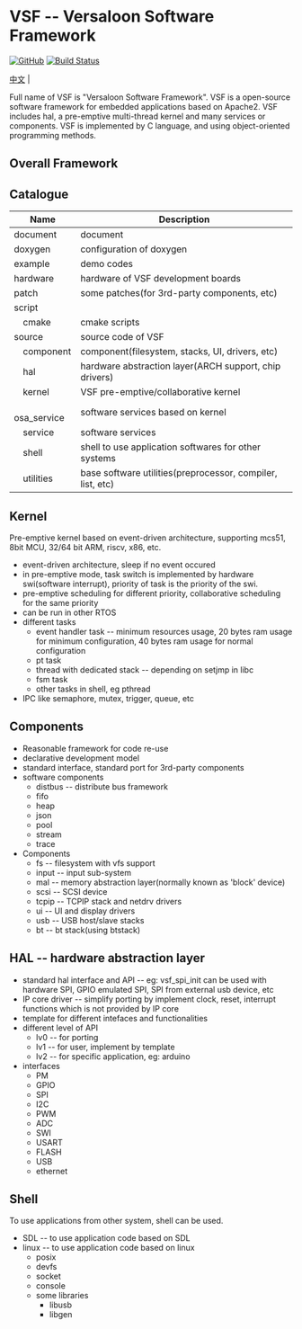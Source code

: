 # VSF -- Versaloon Software Framework
[![GitHub](https://img.shields.io/github/license/vsfteam/vsf.svg)](https://github.com/vsfteam/vsf/blob/master/LICENSE)
[![Build Status](https://github.com/vsfteam/vsf/actions/workflows/vsf-actions.yml/badge.svg)](https://github.com/vsfteam/vsf/actions/workflows/vsf-actions.yml)

[中文](README_zh.md) |

Full name of VSF is "Versaloon Software Framework". VSF is a open-source software framework for embedded applications based on Apache2. VSF includes hal, a pre-emptive multi-thread kernel and many services or components. VSF is implemented by C language, and using object-oriented programming methods.

## Overall Framework


## Catalogue
| Name               | Description                                               |
| ------------------ | --------------------------------------------------------- |
| document           | document                                                  |
| doxygen            | configuration of doxygen                                  |
| example            | demo codes                                                |
| hardware           | hardware of VSF development boards                        |
| patch              | some patches(for 3rd-party components, etc)               |
| script             |                                                           |
|  &emsp;cmake       | cmake scripts                                             |
| source             | source code of VSF                                        |
|  &emsp;component   | component(filesystem, stacks, UI, drivers, etc)           |
|  &emsp;hal         | hardware abstraction layer(ARCH support, chip drivers)    |
|  &emsp;kernel      | VSF pre-emptive/collaborative kernel                      |
|  &emsp;osa_service | software services based on kernel                         |
|  &emsp;service     | software services                                         |
|  &emsp;shell       | shell to use application softwares for other systems      |
|  &emsp;utilities   | base software utilities(preprocessor, compiler, list, etc)|

## Kernel
Pre-emptive kernel based on event-driven architecture, supporting mcs51, 8bit MCU, 32/64 bit ARM, riscv, x86, etc.

- event-driven architecture, sleep if no event occured
- in pre-emptive mode, task switch is implemented by hardware swi(software interrupt), priority of task is the priority of the swi.
- pre-emptive scheduling for different priority, collaborative scheduling for the same priority
- can be run in other RTOS
- different tasks
  - event handler task -- minimum resources usage, 20 bytes ram usage for minimum configuration, 40 bytes ram usage for normal configuration
  - pt task
  - thread with dedicated stack -- depending on setjmp in libc
  - fsm task
  - other tasks in shell, eg pthread
- IPC like semaphore, mutex, trigger, queue, etc

## Components
- Reasonable framework for code re-use
- declarative development model
- standard interface, standard port for 3rd-party components
- software components
  - distbus -- distribute bus framework
  - fifo
  - heap
  - json
  - pool
  - stream
  - trace
- Components
  - fs -- filesystem with vfs support
  - input -- input sub-system
  - mal -- memory abstraction layer(normally known as 'block' device)
  - scsi -- SCSI device
  - tcpip -- TCPIP stack and netdrv drivers
  - ui -- UI and display drivers
  - usb -- USB host/slave stacks
  - bt -- bt stack(using btstack)

## HAL -- hardware abstraction layer
- standard hal interface and API -- eg: vsf_spi_init can be used with hardware SPI, GPIO emulated SPI, SPI from external usb device, etc
- IP core driver -- simplify porting by implement clock, reset, interrupt functions which is not provided by IP core
- template for different intefaces and functionalities
- different level of API
  - lv0 -- for porting
  - lv1 -- for user, implement by template
  - lv2 -- for specific application, eg: arduino
- interfaces
  - PM
  - GPIO
  - SPI
  - I2C
  - PWM
  - ADC
  - SWI
  - USART
  - FLASH
  - USB
  - ethernet

## Shell
To use applications from other system, shell can be used.

- SDL -- to use application code based on SDL
- linux -- to use application code based on linux
  - posix
  - devfs
  - socket
  - console
  - some libraries
    - libusb
    - libgen
